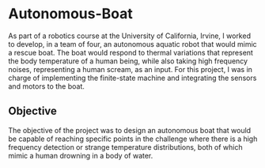 # Autonomous-Boat

As part of a robotics course at the University of California, Irvine, I worked to develop, in a team of four, an autonomous aquatic robot that would mimic a rescue boat. The boat would respond to thermal variations that represent the body temperature of a human being, while also taking high frequency noises, representing a human scream, as an input. For this project, I was in charge of implementing the finite-state machine and integrating the sensors and motors to the boat.



## Objective
The objective of the project was to design an autonomous boat that would be capable of reaching specific points in the challenge where there is a high frequency detection or strange temperature distributions, both of which mimic a human drowning in a body of water. 

